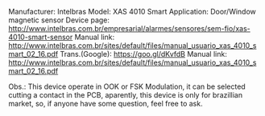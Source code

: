 Manufacturer:	Intelbras
Model:		XAS 4010 Smart
Application:	Door/Window magnetic sensor
Device page:	http://www.intelbras.com.br/empresarial/alarmes/sensores/sem-fio/xas-4010-smart-sensor
Manual link:	http://www.intelbras.com.br/sites/default/files/manual_usuario_xas_4010_smart_02_16.pdf
Trans.(Google): https://goo.gl/dKvfdB
Manual link:	http://www.intelbras.com.br/sites/default/files/manual_usuario_xas_4010_smart_02_16.pdf

Obs.: This device operate in OOK or FSK Modulation, it can be selected cutting a contact in the PCB, aparently, this device is only for 
brazillian market, so, if anyone have some question, feel free to ask.



